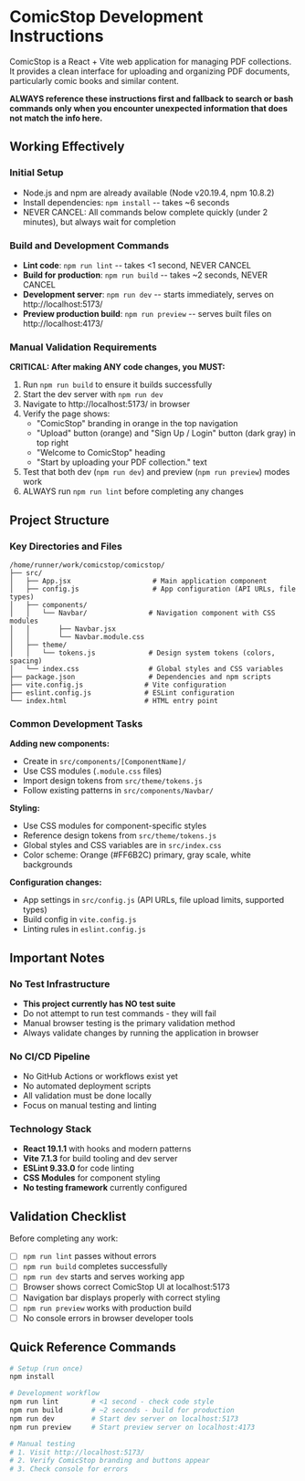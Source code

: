 # ComicStop Development Instructions

ComicStop is a React + Vite web application for managing PDF collections. It provides a clean interface for uploading and organizing PDF documents, particularly comic books and similar content.

**ALWAYS reference these instructions first and fallback to search or bash commands only when you encounter unexpected information that does not match the info here.**

## Working Effectively

### Initial Setup
- Node.js and npm are already available (Node v20.19.4, npm 10.8.2)
- Install dependencies: `npm install` -- takes ~6 seconds
- NEVER CANCEL: All commands below complete quickly (under 2 minutes), but always wait for completion

### Build and Development Commands
- **Lint code**: `npm run lint` -- takes <1 second, NEVER CANCEL
- **Build for production**: `npm run build` -- takes ~2 seconds, NEVER CANCEL  
- **Development server**: `npm run dev` -- starts immediately, serves on http://localhost:5173/
- **Preview production build**: `npm run preview` -- serves built files on http://localhost:4173/

### Manual Validation Requirements
**CRITICAL: After making ANY code changes, you MUST:**
1. Run `npm run build` to ensure it builds successfully
2. Start the dev server with `npm run dev` 
3. Navigate to http://localhost:5173/ in browser
4. Verify the page shows:
   - "ComicStop" branding in orange in the top navigation
   - "Upload" button (orange) and "Sign Up / Login" button (dark gray) in top right
   - "Welcome to ComicStop" heading
   - "Start by uploading your PDF collection." text
5. Test that both dev (`npm run dev`) and preview (`npm run preview`) modes work
6. ALWAYS run `npm run lint` before completing any changes

## Project Structure

### Key Directories and Files
```
/home/runner/work/comicstop/comicstop/
├── src/
│   ├── App.jsx                    # Main application component
│   ├── config.js                  # App configuration (API URLs, file types)
│   ├── components/
│   │   └── Navbar/               # Navigation component with CSS modules
│   │       ├── Navbar.jsx
│   │       └── Navbar.module.css
│   ├── theme/
│   │   └── tokens.js             # Design system tokens (colors, spacing)
│   └── index.css                 # Global styles and CSS variables
├── package.json                  # Dependencies and npm scripts
├── vite.config.js               # Vite configuration
├── eslint.config.js             # ESLint configuration
└── index.html                   # HTML entry point
```

### Common Development Tasks

**Adding new components:**
- Create in `src/components/[ComponentName]/`
- Use CSS modules (`.module.css` files) 
- Import design tokens from `src/theme/tokens.js`
- Follow existing patterns in `src/components/Navbar/`

**Styling:**
- Use CSS modules for component-specific styles
- Reference design tokens from `src/theme/tokens.js`
- Global styles and CSS variables are in `src/index.css`
- Color scheme: Orange (#FF6B2C) primary, gray scale, white backgrounds

**Configuration changes:**
- App settings in `src/config.js` (API URLs, file upload limits, supported types)
- Build config in `vite.config.js`
- Linting rules in `eslint.config.js`

## Important Notes

### No Test Infrastructure
- **This project currently has NO test suite**
- Do not attempt to run test commands - they will fail
- Manual browser testing is the primary validation method
- Always validate changes by running the application in browser

### No CI/CD Pipeline
- No GitHub Actions or workflows exist yet
- No automated deployment scripts
- All validation must be done locally
- Focus on manual testing and linting

### Technology Stack
- **React 19.1.1** with hooks and modern patterns
- **Vite 7.1.3** for build tooling and dev server  
- **ESLint 9.33.0** for code linting
- **CSS Modules** for component styling
- **No testing framework** currently configured

## Validation Checklist
Before completing any work:
- [ ] `npm run lint` passes without errors
- [ ] `npm run build` completes successfully  
- [ ] `npm run dev` starts and serves working app
- [ ] Browser shows correct ComicStop UI at localhost:5173
- [ ] Navigation bar displays properly with correct styling
- [ ] `npm run preview` works with production build
- [ ] No console errors in browser developer tools

## Quick Reference Commands
```bash
# Setup (run once)
npm install

# Development workflow
npm run lint        # <1 second - check code style
npm run build       # ~2 seconds - build for production  
npm run dev         # Start dev server on localhost:5173
npm run preview     # Start preview server on localhost:4173

# Manual testing
# 1. Visit http://localhost:5173/
# 2. Verify ComicStop branding and buttons appear
# 3. Check console for errors
```